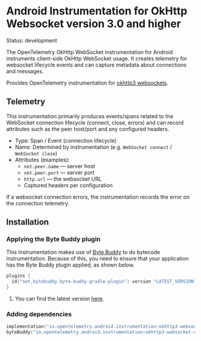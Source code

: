 # Android Instrumentation for OkHttp Websocket version 3.0 and higher

Status: development

The OpenTelemetry OkHttp WebSocket instrumentation for Android instruments
client-side OkHttp WebSocket usage. It creates telemetry for websocket lifecycle
events and can capture metadata about connections and messages.

Provides OpenTelemetry instrumentation for [okhttp3 websockets](https://square.github.io/okhttp/3.x/okhttp/okhttp3/WebSocket.html).

## Telemetry

This instrumentation primarily produces events/spans related to the WebSocket
connection lifecycle (connect, close, errors) and can record attributes such as
the peer host/port and any configured headers.

* Type: Span / Event (connection lifecycle)
* Name: Determined by instrumentation (e.g. `WebSocket connect` / `WebSocket close`)
* Attributes (examples):
  * `net.peer.name` — server host
  * `net.peer.port` — server port
  * `http.url` — the websocket URL
  * Captured headers per configuration

If a websocket connection errors, the instrumentation records the error on the
connection telemetry.

## Installation

### Applying the Byte Buddy plugin

This instrumentation makes use of [Byte Buddy](https://bytebuddy.net/) to do bytecode instrumentation. Because of this, you need
to ensure that your application has the Byte Buddy plugin applied, as shown below.

```kotlin
plugins {
  id("net.bytebuddy.byte-buddy-gradle-plugin") version "LATEST_VERSION" // <1>
}
```

1. You can find the latest version [here](https://plugins.gradle.org/plugin/net.bytebuddy.byte-buddy-gradle-plugin).

### Adding dependencies

```kotlin
implementation("io.opentelemetry.android.instrumentation:okhttp3-websocket-library:0.16.0-alpha")
byteBuddy("io.opentelemetry.android.instrumentation:okhttp3-websocket-agent:0.16.0-alpha")
```
